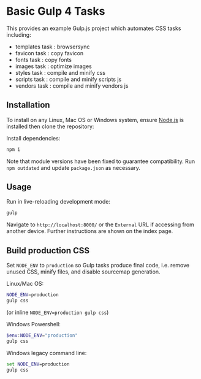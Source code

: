 # Basic Gulp 4 Tasks

This provides an example Gulp.js project which automates CSS tasks including:

* templates task : browsersync
* favicon task : copy favicon
* fonts task : copy fonts
* images task : optimize images
* styles task : compile and minify css
* scripts task : compile and minify scripts js
* vendors task : compile and minify vendors js


## Installation
To install on any Linux, Mac OS or Windows system, ensure [Node.js](https://nodejs.org/) is installed then clone the repository:

Install dependencies:

```bash
npm i
```

Note that module versions have been fixed to guarantee compatibility. Run `npm outdated` and update `package.json` as necessary.


## Usage
Run in live-reloading development mode:

```bash
gulp
```

Navigate to `http://localhost:8000/` or the `External` URL if accessing from another device. Further instructions are shown on the index page.


## Build production CSS
Set `NODE_ENV` to `production` so Gulp tasks produce final code, i.e. remove unused CSS, minify files, and disable sourcemap generation.

Linux/Mac OS:

```bash
NODE_ENV=production
gulp css
```

(or inline `NODE_ENV=production gulp css`)

Windows Powershell:

```powershell
$env:NODE_ENV="production"
gulp css
```

Windows legacy command line:

```cmd
set NODE_ENV=production
gulp css
```
